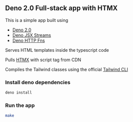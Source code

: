 ## Deno 2.0 Full-stack app with HTMX

This is a simple app built using 
- [Deno 2.0](https://deno.com/blog/v2.0)
- [Deno JSX Streams](https://github.com/jollytoad/deno_jsx_stream)
- [Deno HTTP Fns](https://github.com/jollytoad/deno_http_fns)

Serves HTML templates inside the typescript code

Pulls [HTMX](https://htmx.org/) with script tag from CDN

Compiles the Tailwind classes using the official
[Tailwind CLI](https://github.com/tailwindlabs/tailwindcss/releases/tag/v3.4.13)

### Install deno dependencies

```bash
deno install
```

### Run the app

```bash
make
```
